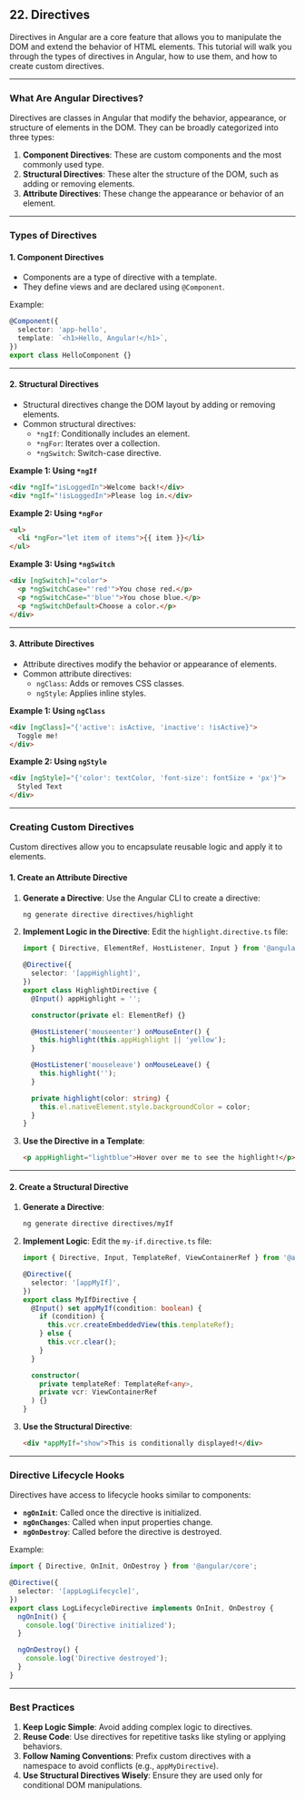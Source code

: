 ## 22. Directives

Directives in Angular are a core feature that allows you to manipulate the DOM and extend the behavior of HTML elements. This tutorial will walk you through the types of directives in Angular, how to use them, and how to create custom directives.

---

### **What Are Angular Directives?**

Directives are classes in Angular that modify the behavior, appearance, or structure of elements in the DOM. They can be broadly categorized into three types:

1. **Component Directives**: These are custom components and the most commonly used type.
2. **Structural Directives**: These alter the structure of the DOM, such as adding or removing elements.
3. **Attribute Directives**: These change the appearance or behavior of an element.

---

### **Types of Directives**

#### 1. **Component Directives**
- Components are a type of directive with a template.
- They define views and are declared using `@Component`.

Example:
```typescript
@Component({
  selector: 'app-hello',
  template: `<h1>Hello, Angular!</h1>`,
})
export class HelloComponent {}
```

---

#### 2. **Structural Directives**
- Structural directives change the DOM layout by adding or removing elements.
- Common structural directives:
  - `*ngIf`: Conditionally includes an element.
  - `*ngFor`: Iterates over a collection.
  - `*ngSwitch`: Switch-case directive.

**Example 1: Using `*ngIf`**
```html
<div *ngIf="isLoggedIn">Welcome back!</div>
<div *ngIf="!isLoggedIn">Please log in.</div>
```

**Example 2: Using `*ngFor`**
```html
<ul>
  <li *ngFor="let item of items">{{ item }}</li>
</ul>
```

**Example 3: Using `*ngSwitch`**
```html
<div [ngSwitch]="color">
  <p *ngSwitchCase="'red'">You chose red.</p>
  <p *ngSwitchCase="'blue'">You chose blue.</p>
  <p *ngSwitchDefault>Choose a color.</p>
</div>
```

---

#### 3. **Attribute Directives**
- Attribute directives modify the behavior or appearance of elements.
- Common attribute directives:
  - `ngClass`: Adds or removes CSS classes.
  - `ngStyle`: Applies inline styles.

**Example 1: Using `ngClass`**
```html
<div [ngClass]="{'active': isActive, 'inactive': !isActive}">
  Toggle me!
</div>
```

**Example 2: Using `ngStyle`**
```html
<div [ngStyle]="{'color': textColor, 'font-size': fontSize + 'px'}">
  Styled Text
</div>
```

---

### **Creating Custom Directives**

Custom directives allow you to encapsulate reusable logic and apply it to elements.

#### **1. Create an Attribute Directive**

1. **Generate a Directive**:
   Use the Angular CLI to create a directive:
   ```bash
   ng generate directive directives/highlight
   ```

2. **Implement Logic in the Directive**:
   Edit the `highlight.directive.ts` file:
   ```typescript
   import { Directive, ElementRef, HostListener, Input } from '@angular/core';

   @Directive({
     selector: '[appHighlight]',
   })
   export class HighlightDirective {
     @Input() appHighlight = '';

     constructor(private el: ElementRef) {}

     @HostListener('mouseenter') onMouseEnter() {
       this.highlight(this.appHighlight || 'yellow');
     }

     @HostListener('mouseleave') onMouseLeave() {
       this.highlight('');
     }

     private highlight(color: string) {
       this.el.nativeElement.style.backgroundColor = color;
     }
   }
   ```

3. **Use the Directive in a Template**:
   ```html
   <p appHighlight="lightblue">Hover over me to see the highlight!</p>
   ```

---

#### **2. Create a Structural Directive**

1. **Generate a Directive**:
   ```bash
   ng generate directive directives/myIf
   ```

2. **Implement Logic**:
   Edit the `my-if.directive.ts` file:
   ```typescript
   import { Directive, Input, TemplateRef, ViewContainerRef } from '@angular/core';

   @Directive({
     selector: '[appMyIf]',
   })
   export class MyIfDirective {
     @Input() set appMyIf(condition: boolean) {
       if (condition) {
         this.vcr.createEmbeddedView(this.templateRef);
       } else {
         this.vcr.clear();
       }
     }

     constructor(
       private templateRef: TemplateRef<any>,
       private vcr: ViewContainerRef
     ) {}
   }
   ```

3. **Use the Structural Directive**:
   ```html
   <div *appMyIf="show">This is conditionally displayed!</div>
   ```

---

### **Directive Lifecycle Hooks**

Directives have access to lifecycle hooks similar to components:
- **`ngOnInit`**: Called once the directive is initialized.
- **`ngOnChanges`**: Called when input properties change.
- **`ngOnDestroy`**: Called before the directive is destroyed.

Example:
```typescript
import { Directive, OnInit, OnDestroy } from '@angular/core';

@Directive({
  selector: '[appLogLifecycle]',
})
export class LogLifecycleDirective implements OnInit, OnDestroy {
  ngOnInit() {
    console.log('Directive initialized');
  }

  ngOnDestroy() {
    console.log('Directive destroyed');
  }
}
```

---

### **Best Practices**
1. **Keep Logic Simple**: Avoid adding complex logic to directives.
2. **Reuse Code**: Use directives for repetitive tasks like styling or applying behaviors.
3. **Follow Naming Conventions**: Prefix custom directives with a namespace to avoid conflicts (e.g., `appMyDirective`).
4. **Use Structural Directives Wisely**: Ensure they are used only for conditional DOM manipulations.
